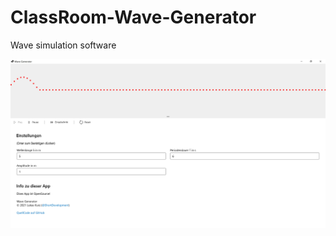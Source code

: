 # ClassRoom-Wave-Generator
Wave simulation software   

<img src="docs/WaveGenerator_01.jpg" alt="ScreenShot" />
